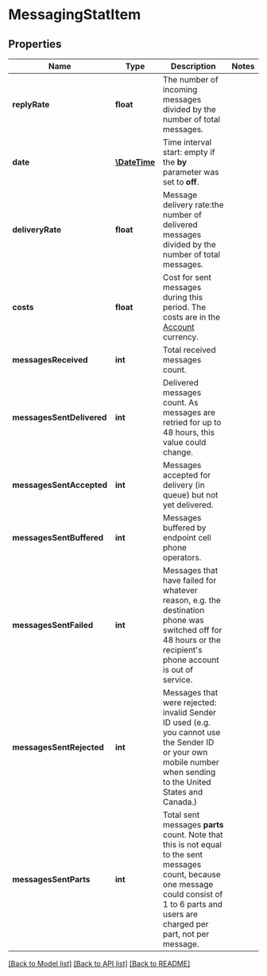 # MessagingStatItem

## Properties
Name | Type | Description | Notes
------------ | ------------- | ------------- | -------------
**replyRate** | **float** | The number of incoming messages divided by the number of total messages. | 
**date** | [**\DateTime**](\DateTime.md) | Time interval start: empty if the **by** parameter was set to **off**. | 
**deliveryRate** | **float** | Message delivery rate:the number of delivered messages divided by the number of total messages. | 
**costs** | **float** | Cost for sent messages during this period. The costs are in the [Account](http://docs.textmagictesting.com/#tag/User) currency. | 
**messagesReceived** | **int** | Total received messages count. | 
**messagesSentDelivered** | **int** | Delivered messages count. As messages are retried for up to 48 hours, this value could change. | 
**messagesSentAccepted** | **int** | Messages accepted for delivery (in queue) but not yet delivered. | 
**messagesSentBuffered** | **int** | Messages buffered by endpoint cell phone operators. | 
**messagesSentFailed** | **int** | Messages that have failed for whatever reason, e.g. the destination phone was switched off for 48 hours or the recipient&#39;s phone account is out of service. | 
**messagesSentRejected** | **int** | Messages that were rejected: invalid Sender ID used (e.g. you cannot use the Sender ID or your own mobile number when sending to the United States and Canada.) | 
**messagesSentParts** | **int** | Total sent messages **parts** count. Note that this is not equal to the sent messages count, because one message could consist of 1 to 6 parts and users are charged per part, not per message. | 

[[Back to Model list]](../README.md#documentation-for-models) [[Back to API list]](../README.md#documentation-for-api-endpoints) [[Back to README]](../README.md)


